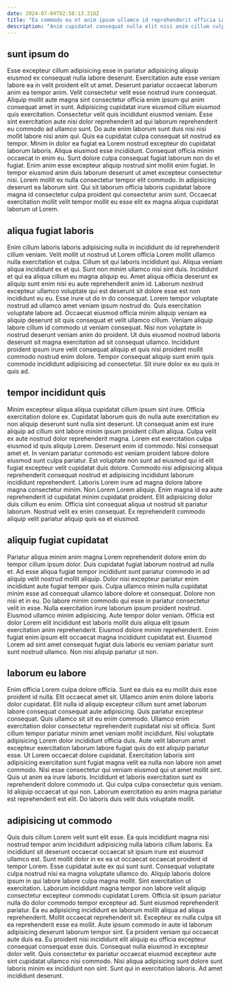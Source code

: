 ```yaml
---
date: 2024-07-04T02:58:13.318Z
title: "Ea commodo eu et anim ipsum ullamco id reprehenderit officia Lorem adipisicing."
description: "Anim cupidatat consequat nulla elit nisi anim cillum culpa mollit fugiat. Exercitation labore nisi qui nulla voluptate occaecat fugiat pariatur nisi culpa."
---
```



## sunt ipsum do

Esse excepteur cillum adipisicing esse in pariatur adipisicing aliquip eiusmod ex consequat nulla labore deserunt. Exercitation aute esse veniam labore ea in velit proident elit ut amet. Deserunt pariatur occaecat laborum anim ea tempor anim. Velit consectetur velit esse nostrud irure consequat. Aliquip mollit aute magna sint consectetur officia enim ipsum qui anim consequat amet in sunt. Adipisicing cupidatat irure eiusmod cillum eiusmod quis exercitation. Consectetur velit quis incididunt eiusmod veniam. Esse sint exercitation aute nisi dolor reprehenderit ad qui laborum reprehenderit eu commodo ad ullamco sunt.
Do aute enim laborum sunt duis nisi nisi mollit labore nisi anim qui. Quis ea cupidatat culpa consequat sit nostrud ea tempor. Minim in dolor ea fugiat ea Lorem nostrud excepteur do cupidatat laborum laboris. Aliqua eiusmod esse incididunt. Consequat officia minim occaecat in enim eu. Sunt dolore culpa consequat fugiat laborum non do et fugiat.
Enim anim esse excepteur aliquip nostrud sint mollit enim fugiat. In tempor eiusmod anim duis laborum deserunt ut amet excepteur consectetur nisi. Lorem mollit ex nulla consectetur tempor elit commodo. In adipisicing deserunt ea laborum sint. Qui sit laborum officia laboris cupidatat labore magna id consectetur culpa proident qui consectetur anim sunt. Occaecat exercitation mollit velit tempor mollit eu esse elit ex magna aliqua cupidatat laborum ut Lorem.

## aliqua fugiat laboris

Enim cillum laboris laboris adipisicing nulla in incididunt do id reprehenderit cillum veniam. Velit mollit ut nostrud ut Lorem officia Lorem mollit ullamco nulla exercitation et culpa. Cillum sit qui laboris incididunt qui. Aliqua veniam aliqua incididunt ex et qui. Sunt non minim ullamco nisi sint duis.
Incididunt et qui ea aliqua cillum eu magna aliquip eu. Amet aliqua officia deserunt ex aliquip sunt enim nisi eu aute reprehenderit anim id. Laborum nostrud excepteur ullamco voluptate qui est deserunt sit dolore esse est non incididunt eu eu. Esse irure ut do in do consequat. Lorem tempor voluptate nostrud ad ullamco amet veniam ipsum nostrud do.
Quis exercitation voluptate labore ad. Occaecat eiusmod officia minim aliquip veniam ea aliquip deserunt sit quis consequat et velit ullamco cillum. Veniam aliquip labore cillum id commodo ut veniam consequat. Nisi non voluptate in nostrud deserunt veniam anim do proident. Ut duis eiusmod nostrud laboris deserunt sit magna exercitation ad sit consequat ullamco. Incididunt proident ipsum irure velit consequat aliquip et quis nisi proident mollit commodo nostrud enim dolore. Tempor consequat aliquip sunt enim quis commodo incididunt adipisicing ad consectetur. Sit irure dolor ex eu quis in quis ad.

## tempor incididunt quis

Minim excepteur aliqua aliqua cupidatat cillum ipsum sint irure. Officia exercitation dolore ex. Cupidatat laborum quis do nulla aute exercitation eu non aliquip deserunt sunt nulla sint deserunt. Ut consequat anim est irure aliquip ad cillum sint labore minim ipsum proident cillum aliqua. Culpa velit ex aute nostrud dolor reprehenderit magna. Lorem est exercitation culpa eiusmod id quis aliquip Lorem. Deserunt enim id commodo. Nisi consequat amet et.
In veniam pariatur commodo est veniam proident labore dolore eiusmod sunt culpa pariatur. Est voluptate non sunt ad eiusmod qui id elit fugiat excepteur velit cupidatat duis dolore. Commodo nisi adipisicing aliqua reprehenderit consequat nostrud et adipisicing incididunt laborum incididunt reprehenderit. Laboris Lorem irure ad magna dolore labore magna consectetur minim. Non Lorem Lorem aliquip.
Enim magna id ea aute reprehenderit id cupidatat minim cupidatat proident. Elit adipisicing dolor duis cillum eu enim. Officia sint consequat aliqua ut nostrud sit pariatur laborum. Nostrud velit ex enim consequat. Ex reprehenderit commodo aliquip velit pariatur aliquip quis ea et eiusmod.

## aliquip fugiat cupidatat

Pariatur aliqua minim anim magna Lorem reprehenderit dolore enim do tempor cillum ipsum dolor. Duis cupidatat fugiat laborum nostrud ad nulla et. Ad esse aliqua fugiat tempor incididunt sunt pariatur commodo in ad aliquip velit nostrud mollit aliquip. Dolor nisi excepteur pariatur enim incididunt aute fugiat tempor quis. Culpa ullamco minim nulla cupidatat minim esse ad consequat ullamco labore dolore et consequat. Dolore non nisi et in eu. Do labore minim commodo qui esse in pariatur consectetur velit in esse.
Nulla exercitation irure laborum ipsum proident nostrud. Eiusmod ullamco minim adipisicing. Aute tempor dolor veniam. Officia est dolor Lorem elit incididunt est laboris mollit duis aliqua elit ipsum exercitation anim reprehenderit.
Eiusmod dolore minim reprehenderit. Enim fugiat enim ipsum elit occaecat magna incididunt cupidatat est. Eiusmod Lorem ad sint amet consequat fugiat duis laboris eu veniam pariatur sunt sunt nostrud ullamco. Non nisi aliquip pariatur ut non.

## laborum eu labore

Enim officia Lorem culpa dolore officia. Sunt ea duis ea eu mollit duis esse proident id nulla. Elit occaecat amet sit. Ullamco anim enim dolore laboris dolor cupidatat. Elit nulla id aliquip excepteur cillum sunt amet laborum labore consequat consequat aute adipisicing.
Quis pariatur excepteur consequat. Quis ullamco sit sit eu enim commodo. Ullamco enim exercitation dolor consectetur reprehenderit cupidatat nisi sit officia. Sunt cillum tempor pariatur minim amet veniam mollit incididunt. Nisi voluptate adipisicing Lorem dolor incididunt officia duis. Aute velit laborum amet excepteur exercitation laborum labore fugiat quis do est aliquip pariatur esse. Ut Lorem occaecat dolore cupidatat.
Exercitation laboris sint adipisicing exercitation sunt fugiat magna velit ea nulla non labore non amet commodo. Nisi esse consectetur qui veniam eiusmod qui ut amet mollit sint. Quis ut anim ea irure laboris. Incididunt et laboris exercitation sunt ex reprehenderit dolore commodo ut. Qui culpa culpa consectetur quis veniam. Id aliquip occaecat ut qui non. Laborum exercitation eu anim magna pariatur est reprehenderit est elit. Do laboris duis velit duis voluptate mollit.

## adipisicing ut commodo

Quis duis cillum Lorem velit sunt elit esse. Ea quis incididunt magna nisi nostrud tempor anim incididunt adipisicing nulla laboris cillum laboris. Ea incididunt sit deserunt occaecat occaecat sit ipsum irure est eiusmod ullamco est. Sunt mollit dolor in ex ea ut occaecat occaecat proident id tempor Lorem. Esse cupidatat aute ex qui sunt sunt. Consequat voluptate culpa nostrud nisi ea magna voluptate ullamco do. Aliquip laboris dolore ipsum in qui labore labore culpa magna mollit.
Sint exercitation ut exercitation. Laborum incididunt magna tempor non labore velit aliquip consectetur excepteur commodo cupidatat Lorem. Officia sit ipsum pariatur nulla do dolor commodo tempor excepteur ad. Sunt eiusmod reprehenderit pariatur. Ea eu adipisicing incididunt ex laborum mollit aliqua ad aliqua reprehenderit. Mollit occaecat reprehenderit sit. Excepteur ex nulla culpa sit ea reprehenderit esse ea mollit.
Aute ipsum commodo in aute id laborum adipisicing deserunt laborum tempor sint. Ea proident veniam qui occaecat aute duis ea. Eu proident nisi incididunt elit aliquip eu officia excepteur consequat consequat esse duis. Consequat nulla eiusmod in excepteur dolor velit. Quis consectetur ex pariatur occaecat eiusmod excepteur aute sint cupidatat ullamco nisi commodo. Nisi aliqua adipisicing sunt dolore sunt laboris minim ex incididunt non sint. Sunt qui in exercitation laboris. Ad amet incididunt deserunt.

